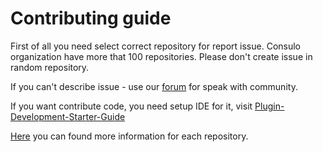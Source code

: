 # Contributing guide

First of all you need select correct repository for report issue. Consulo organization have more that 100 repositories. Please don't create issue in random repository.

If you can't describe issue - use our [forum](https://github.com/orgs/consulo/discussions) for speak with community.

If you want contribute code, you need setup IDE for it, visit [Plugin-Development-Starter-Guide](https://consulo.dev)

[Here](https://consulo.dev/organization/repository_list/) you can found more information for each repository.